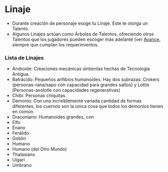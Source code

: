 # Linaje

- Durante creación de personaje esoge tu Linaje. Este te otorga un Talento.
- Algunos Linajes actúan como Árboles de Talentos, ofreciendo otros Talentos que los jugadores pueden escoger más adelante (ver [Avance](avance.md), siempre que cumplan los requerimientos.

### Lista de Linajes

- Androide: Creaciones mecánicas sintientas hechas de Tecnología Antigua.
- Batrácido: Pequeños anfibios humanoides. Hay dos subrazas: Crokers (personas-rana/sapo con capacidad para grandes saltos) y Lottis (Personas-axolotle con capacidades regenerativas)
- Chibi: Personas chiquitas.
- Demonio: Con una increíblemente variada cantidad de formas diferentes, los cuernos son la única cosa que todos los demonios tienen en común.
- Draconiano: Humanoides grandes, con 
- Elfo
- Enano
- Ferálido
- Goblin
- Humano
- Humano (del Otro Mundo)
- Thalasiano
- Ulgari
- Umbrano
